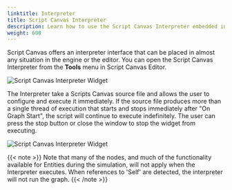```yaml
---
linktitle: Interpreter
title: Script Canvas Interpreter
description: Learn how to use the Script Canvas Interpreter embedded in the Script Canvas Editor in the Open 3D Engine (O3DE).
weight: 600
---
```


Script Canvas offers an interpreter interface that can be placed in almost any situation in the engine or the editor. You can open the Script Canvas Interpreter from the **Tools** menu in Script Canvas Editor.

![Script Canvas Interpreter Widget](/images/user-guide/scripting/script-canvas/script-canvas-interpreter-widget.png)

The Interpreter take a Scripts Canvas source file and allows the user to configure and execute it immediately. If the source file produces more than a single thread of execution that starts and stops immediately after "On Graph Start", the script will continue to execute indefinitely. The user can press the stop button or close the window to stop the widget from executing.

![Script Canvas Interpreter Widget](/images/user-guide/scripting/script-canvas/script-canvas-interpreter-widget-opened.png)

{{< note >}}
Note that many of the nodes, and much of the functionality available for Entities during the simulation, will not apply when the Interpreter executes. When references to 'Self' are detected, the interpreter will not run the graph.
{{< /note >}}
